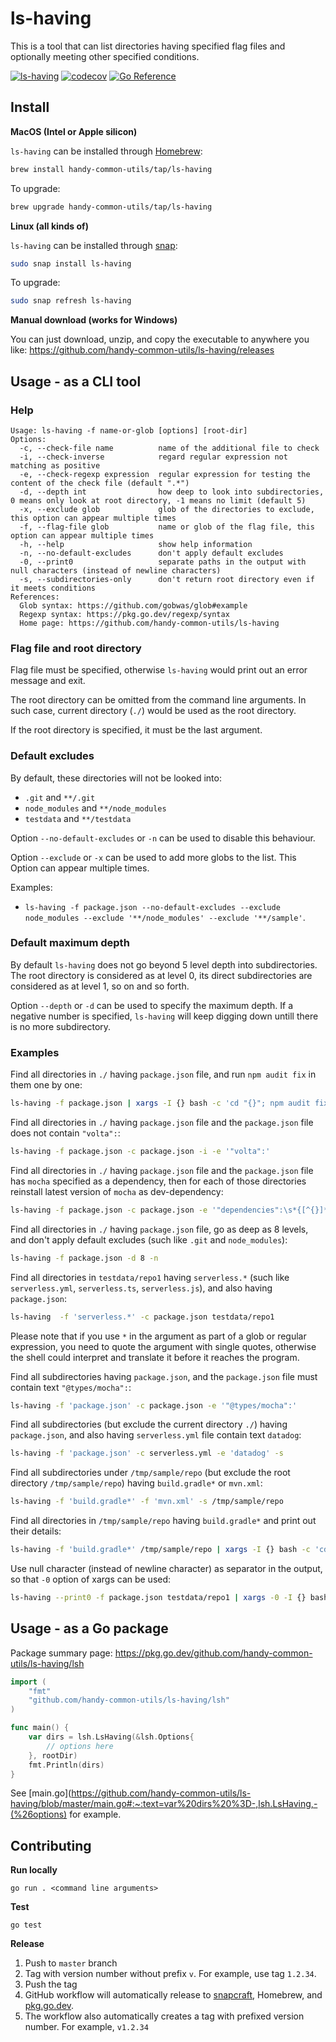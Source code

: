 # ls-having

This is a tool that can list directories having specified flag files and optionally meeting other specified conditions.

[![ls-having](https://snapcraft.io/ls-having/badge.svg)](https://snapcraft.io/ls-having)
[![codecov](https://codecov.io/gh/handy-common-utils/ls-having/branch/master/graph/badge.svg?token=CJLY2DXUAU)](https://codecov.io/gh/handy-common-utils/ls-having)
[![Go Reference](https://pkg.go.dev/badge/github.com/handy-common-utils/ls-having.svg)](https://pkg.go.dev/github.com/handy-common-utils/ls-having/lsh)

## Install

**MacOS (Intel or Apple silicon)**

`ls-having` can be installed through [Homebrew](https://brew.sh/):

```sh
brew install handy-common-utils/tap/ls-having
```

To upgrade:

```sh
brew upgrade handy-common-utils/tap/ls-having
```

**Linux (all kinds of)**

`ls-having` can be installed through [snap](https://snapcraft.io/docs/installing-snapd):

```sh
sudo snap install ls-having
```

To upgrade:

```sh
sudo snap refresh ls-having
```

**Manual download (works for Windows)**

You can just download, unzip, and copy the executable to anywhere you like:
https://github.com/handy-common-utils/ls-having/releases

## Usage - as a CLI tool

### Help

```
Usage: ls-having -f name-or-glob [options] [root-dir]
Options:
  -c, --check-file name          name of the additional file to check
  -i, --check-inverse            regard regular expression not matching as positive
  -e, --check-regexp expression  regular expression for testing the content of the check file (default ".*")
  -d, --depth int                how deep to look into subdirectories, 0 means only look at root directory, -1 means no limit (default 5)
  -x, --exclude glob             glob of the directories to exclude, this option can appear multiple times
  -f, --flag-file glob           name or glob of the flag file, this option can appear multiple times
  -h, --help                     show help information
  -n, --no-default-excludes      don't apply default excludes
  -0, --print0                   separate paths in the output with null characters (instead of newline characters)
  -s, --subdirectories-only      don't return root directory even if it meets conditions
References:
  Glob syntax: https://github.com/gobwas/glob#example
  Regexp syntax: https://pkg.go.dev/regexp/syntax
  Home page: https://github.com/handy-common-utils/ls-having
```

### Flag file and root directory

Flag file must be specified, otherwise `ls-having` would print out an error message and exit.

The root directory can be omitted from the command line arguments.
In such case, current directory (`./`) would be used as the root directory.

If the root directory is specified, it must be the last argument.

### Default excludes

By default, these directories will not be looked into:

- `.git` and `**/.git`
- `node_modules` and `**/node_modules`
- `testdata` and `**/testdata`

Option `--no-default-excludes` or `-n` can be used to disable this behaviour.

Option `--exclude` or `-x` can be used to add more globs to the list.
This Option can appear multiple times.

Examples:

- `ls-having -f package.json --no-default-excludes --exclude node_modules --exclude '**/node_modules' --exclude '**/sample'`.

### Default maximum depth

By default `ls-having` does not go beyond 5 level depth into subdirectories.
The root directory is considered as at level 0, its direct subdirectories are
considered as at level 1, so on and so forth.

Option `--depth` or `-d` can be used to specify the maximum depth.
If a negative number is specified, `ls-having` will keep digging down
untill there is no more subdirectory.

### Examples

Find all directories in `./` having `package.json` file,
and run `npm audit fix` in them one by one:

```sh
ls-having -f package.json | xargs -I {} bash -c 'cd "{}"; npm audit fix'
```

Find all directories in `./` having `package.json` file
and the `package.json` file does not contain `"volta":`:

```sh
ls-having -f package.json -c package.json -i -e '"volta":'
```

Find all directories in `./` having `package.json` file
and the `package.json` file has `mocha` specified as a dependency,
then for each of those directories reinstall latest version of `mocha` as dev-dependency:

```sh
ls-having -f package.json -c package.json -e '"dependencies":\s*{[^{}]*"mocha":' | xargs -I {} bash -c 'cd {}; npm i -D mocha@latest'
```

Find all directories in `./` having `package.json` file,
go as deep as 8 levels, and don't apply default excludes
(such like `.git` and `node_modules`):

```sh
ls-having -f package.json -d 8 -n
```

Find all directories in `testdata/repo1` having `serverless.*`
(such like `serverless.yml`, `serverless.ts`, `serverless.js`),
and also having `package.json`:

```sh
ls-having  -f 'serverless.*' -c package.json testdata/repo1
```

Please note that if you use `*` in the argument as part of a
glob or regular expression, you need to quote the argument with single quotes,
otherwise the shell could interpret and translate it before it reaches the program.

Find all subdirectories having `package.json`,
and the `package.json` file must contain text `"@types/mocha":`:

```sh
ls-having -f 'package.json' -c package.json -e '"@types/mocha":'
```

Find all subdirectories (but exclude the current directory `./`)
having `package.json`,
and also having `serverless.yml` file contain text `datadog`:

```sh
ls-having -f 'package.json' -c serverless.yml -e 'datadog' -s
```

Find all subdirectories under `/tmp/sample/repo` (but exclude the root directory `/tmp/sample/repo`)
having `build.gradle*` or `mvn.xml`:

```sh
ls-having -f 'build.gradle*' -f 'mvn.xml' -s /tmp/sample/repo
```

Find all directories in `/tmp/sample/repo`
having `build.gradle*` and print out their details:

```sh
ls-having -f 'build.gradle*' /tmp/sample/repo | xargs -I {} bash -c 'cd {}; pwd; ls -l build.gradle*'
```

Use null character (instead of newline character) as separator in the output,
so that `-0` option of xargs can be used:

```sh
ls-having --print0 -f package.json testdata/repo1 | xargs -0 -I {} bash -c 'cd "{}"; pwd'
```

## Usage - as a Go package

Package summary page: https://pkg.go.dev/github.com/handy-common-utils/ls-having/lsh

```go
import (
	"fmt"
	"github.com/handy-common-utils/ls-having/lsh"
)

func main() {
	var dirs = lsh.LsHaving(&lsh.Options{
		// options here
	}, rootDir)
	fmt.Println(dirs)
}
```

See [main.go](https://github.com/handy-common-utils/ls-having/blob/master/main.go#:~:text=var%20dirs%20%3D-,lsh.LsHaving,-(%26options) for example.

## Contributing

**Run locally**

```
go run . <command line arguments>
```

**Test**

```
go test
```

**Release**

1. Push to `master` branch
2. Tag with version number without prefix `v`.
   For example, use tag `1.2.34`.
3. Push the tag
4. GitHub workflow will automatically release to
   [snapcraft](https://snapcraft.io/ls-having),
   Homebrew,
   and [pkg.go.dev](https://pkg.go.dev/github.com/handy-common-utils/ls-having).
5. The workflow also automatically creates a tag with prefixed version number.
   For example, `v1.2.34`